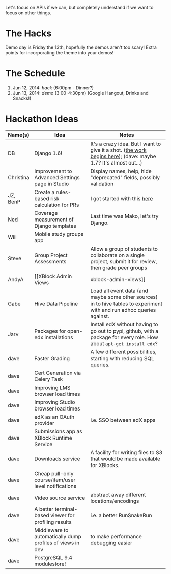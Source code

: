 Let's focus on APIs if we can, but completely understand if we want to focus on other things.

# The Hacks

Demo day is Friday the 13th, hopefully the demos aren't too scary! Extra points for incorporating the theme into your demos!

# The Schedule
1. Jun 12, 2014: *hack* (6:00pm - Dinner?)
2. Jun 13, 2014: *demo* (3:00-4:30pm) (Google Hangout, Drinks and Snacks!)

# Hackathon Ideas

Name(s) | Idea        | Notes
--------|-------------|-------
DB      | Django 1.6! | It's a crazy idea. But I want to give it a shot. ([the work begins here](https://github.com/edx/xblock-sdk/pull/10)); (dave: maybe 1.7? It's almost out...)
Christina| Improvement to Advanced Settings page in Studio | Display names, help, hide "deprecated" fields, possibly validation
JZ, BenP     | Create a rules-based risk calculation for PRs | I got started with this [here](https://github.com/jzoldak/gh-pr-risk)
Ned     | Coverage measurement of Django templates | Last time was Mako, let's try Django.
Will    | Mobile study groups app  |  |
Steve   | Group Project Assessments | Allow a group of students to collaborate on a single project, submit it for review, then grade peer groups |
AndyA | [[XBlock Admin Views|xblock-admin-views]] | Support global/course-scoped admin pages for xblocks (for Studio, but would love help with Instructor Dashboard integration) |
Gabe | Hive Data Pipeline | Load all event data (and maybe some other sources) in to hive tables to experiment with and run adhoc queries against. |
Jarv | Packages for open-edx installations | Install edX without having to go out to pypi, github, with a package for every role. How about `apt-get install edx`?
| dave  | Faster Grading | A few different possibilities, starting with reducing SQL queries.
| dave  | Cert Generation via Celery Task | 
| dave  | Improving LMS browser load times | 
| dave  | Improving Studio browser load times |
| dave  | edX as an OAuth provider | i.e. SSO between edX apps
| dave  | Submissions app as XBlock Runtime Service | 
| dave  | Downloads service | A facility for writing files to S3 that would be made available for XBlocks.
| dave  | Cheap pull-only course/item/user level notifications | 
| dave  | Video source service | abstract away different locations/encodings
| dave  | A better terminal-based viewer for profiling results | i.e. a better RunSnakeRun 
| dave  | Middleware to automatically dump profiles of views in dev | to make performance debugging easier
| dave  | PostgreSQL 9.4 modulestore! |